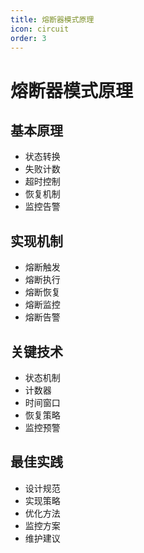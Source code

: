 ```yaml
---
title: 熔断器模式原理
icon: circuit
order: 3
---
```


# 熔断器模式原理

## 基本原理
- 状态转换
- 失败计数
- 超时控制
- 恢复机制
- 监控告警

## 实现机制
- 熔断触发
- 熔断执行
- 熔断恢复
- 熔断监控
- 熔断告警

## 关键技术
- 状态机制
- 计数器
- 时间窗口
- 恢复策略
- 监控预警

## 最佳实践
- 设计规范
- 实现策略
- 优化方法
- 监控方案
- 维护建议
